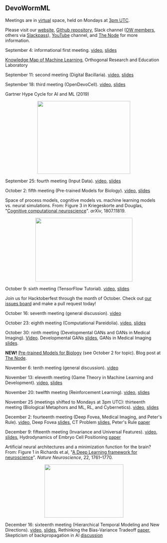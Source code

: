 ## DevoWormML

Meetings are in [virtual](https://tiny.cc/DevoWorm) space, held on Mondays at [3pm UTC](https://www.worldtimeserver.com/convert_time_in_UTC.aspx).

Please visit our [website](https://devoworm.weebly.com/), [Github repository](https://github.com/devoworm/DW-ML), Slack channel ([OW members](http://openworm.slack.com/), others via [Slackpass](https://launchpass.com/openworm)), [YouTube](https://www.youtube.com/channel/UChGTq41_rJwmZ1I4j7SezWQ) channel, and [The Node](https://thenode.biologists.com/) for more information. 

September 4: informational first meeting. [video](https://www.youtube.com/watch?v=3ogs0Y6GRk8&t=3s), [slides](https://drive.google.com/open?id=1K1Fmn0GTz1pNIhyyJ0b5Xe_RwPyslU4yRSYW02zlnR4)  

[Knowledge Map of Machine Learning](https://github.com/Orthogonal-Research-Lab/Knowledge-Maps/tree/master/Machine%20Learning
), Orthogonal Research and Education Laboratory

September 11: second meeting (Digital Bacillaria). [video](https://youtu.be/oWFKnQoTKUs), [slides](https://drive.google.com/open?id=1jxpqf9SUJ74abqXvwS21YC4XhsOsnmAFIqCUVq_EZS0)  

September 18: third meeting (OpenDevoCell). [video](https://youtu.be/4oUPqT_685A), [slides](https://docs.google.com/presentation/d/1YYd8eQ8mQm6i4Vy920R4WEHBlnlHzSfV9ZZVgpU4ghw/edit?usp=drivesdk)

Gartner Hype Cycle for AI and ML (2019)
<p align="center">
  <img width="298" height="234" src="https://user-images.githubusercontent.com/19001437/65164955-79849580-da03-11e9-9768-6f113e808775.jpg">
</p>

September 25: fourth meeting (Input Data). [video](https://youtu.be/0zD8e-YGRlg), [slides](https://docs.google.com/presentation/d/1KwiWzh9Gjam8EFo8FyU3Kvam029qOnduUrkivroF7og/edit#slide=id.g6370173ebf_0_31)

October 2: fifth meeting (Pre-trained Models for Biology). [video](https://youtu.be/qJ0R2fa389g), [slides](https://docs.google.com/presentation/d/1UKOkbJHyOCMcXgN_WN7qQJ_g5pr9VsyxzQSdZE990vY/edit#slide=id.g61bd697872_0_0)

Space of process models, cognitive models vs. machine learning models vs. neural simulations. From: Figure 3 in Kriegeskorte and Douglas, "[Cognitive computational neuroscience](https://arxiv.org/abs/1807.11819)". _arXiv_, 1807.11819.
<p align="center">
  <img width="311" height="205" src="https://user-images.githubusercontent.com/19001437/65934766-44e9e400-e3dc-11e9-955e-5689221cf4e0.png">
</p>

October 9: sixth meeting (TensorFlow Tutorial). [video](https://www.youtube.com/watch?v=fgtoMCSJX4Q), [slides](https://docs.google.com/presentation/d/1Ig2FsurPce0UVYOKUmFuQLWzh1TVB1i2cq8fgeeU9Lg/edit#slide=id.p)

Join us for Hacktoberfest through the month of October. Check out [our issues board](https://github.com/devoworm/DW-ML/projects/2) and make a pull request today!

October 16: seventh meeting (general discussion). [video](https://www.youtube.com/watch?v=fB2zYMNOcX0)

October 23: eighth meeting (Computational Pareidolia). [video](https://youtu.be/Br6llVE3Peg), [slides](https://docs.google.com/presentation/d/10Jb4wcdoauhjuJUMLGQHNtbPs2903BlxfZtv8Ai9oL0/edit?usp=sharing)

October 30: ninth meeting (Developmental GANs and GANs in Medical Imaging). [Video](https://www.youtube.com/watch?v=6wR_UQF9I-U). Developmental GANs [slides](https://docs.google.com/presentation/d/1sLkH9PpaM54HMsLbn2MLnJt-soADnvpqoNYN6CfVRmc/edit?usp=sharing), GANs in Medical Imaging [slides](https://docs.google.com/presentation/d/1p5xp6Ci8r6_KbZ9Vd_u7osZwRCGLMbsG5ac4Kau7MD8/edit#slide=id.p).

__NEW!__ [Pre-trained Models for Biology](https://thenode.biologists.com/pre-trained-machine-learning-models-for-developmental-biology/uncategorized/) (see October 2 for topic). Blog post at [The Node](https://thenode.biologists.com/).

November 6: tenth meeting (general discussion). [video](https://www.youtube.com/watch?v=353ER1WXogI)

November 13: eleventh meeting (Game Theory in Machine Learning and Development). [video](https://www.youtube.com/watch?v=xcRgVfYTcLg&t=1s), [slides](https://docs.google.com/presentation/d/1I0dNvCqVT4WPLapFFlLhMJmoGFfp-J4WfCsav5s-TAM/edit#slide=id.p)

November 20: twelfth meeting (Reinforcement Learning). [video](https://www.youtube.com/watch?v=5uvCTuSHpgY), [slides](https://docs.google.com/presentation/d/1Zc8FTyTnkiZ6aVBPYUevKt6Q_J-c34gtztXdE-JmG2w/edit#slide=id.g78e715f194_0_79)

November 25 (meetings shifted to Mondays at 3pm UTC): thirteenth meeting (Biological Metaphors and ML, RL, and Cybernetics). [video](https://www.youtube.com/watch?v=lftW-Z3lUcg), [slides](https://docs.google.com/presentation/d/1W5LeM7JDxtluV11MXdqzhSQfq6VjYOsiuR_jWPwEPa8/edit?usp=sharing)

December 2: fourteenth meeting (Deep Fovea, Medical Imaging, and Peter's Rule). [video](https://youtu.be/6AFNboZY6uQ), Deep Fovea [slides](https://drive.google.com/file/d/1gJ8CSyReGp7jBDlgmu7pDB4EWAjdwTTw/view?usp=sharing), CT Problem [slides](https://drive.google.com/file/d/15odf64dVKZcZMtRQWCMS6hPj9fREDPNC/view?usp=sharing), Peter's Rule [paper](https://www.ncbi.nlm.nih.gov/pubmed/28041634)

December 9: fifteenth meeting (Invariance and Universal Features). [video](https://youtu.be/705PthV4X6o), [slides](https://docs.google.com/presentation/d/1vDQ8ukwoDunF9FCw84Jz1NGd8KqPUUpL16XEB3gqiIU/edit?usp=sharing), Hydrodynamics of Embryo Cell Positioning [paper](https://science.sciencemag.org/content/365/6452/465)

Artificial neural architectures and a minimization function for the brain? From: Figure 1 in Richards et.al, "[A Deep Learning framework for neuroscience](https://www.nature.com/articles/s41593-019-0520-2)". _Nature Neuroscience_, 22, 1761–1770.
<p align="center">
  <img width="253" height="171" src="https://user-images.githubusercontent.com/19001437/70742584-7f78d280-1ce3-11ea-91b2-d153bac0d2c0.png">
</p>

December 16: sixteenth meeting (Hierarchical Temporal Modeling and New Directions). [video](https://youtu.be/-wz9Ju3Mi74), [slides](https://docs.google.com/presentation/d/1HuVRIl1byhHSlUy9SS1ZeWhn_t-09Myhr4HIWwYGteA/edit#slide=id.p), Rethinking the Bias-Variance Tradeoff [paper](https://arxiv.org/abs/1812.11118), Skepticism of backpropagation in AI [discussion](https://www.quora.com/Why-is-Geoffrey-Hinton-suspicious-of-backpropagation-and-wants-AI-to-start-over/answer/Sridhar-Mahadevan-6?ch=10&share=08540b54&srid=3oMez
)

